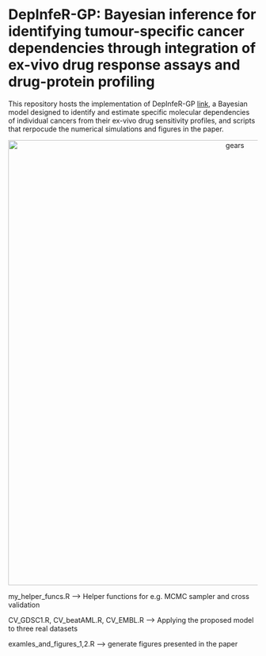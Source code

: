 # DepInfeR-GP: Bayesian inference for identifying tumour-specific cancer dependencies through integration of ex-vivo drug response assays and drug-protein profiling
This repository hosts the implementation of DepInfeR-GP [link](https://bmcbioinformatics.biomedcentral.com/articles/10.1186/s12859-024-05682-0), a Bayesian model designed to identify and estimate specific molecular dependencies of individual cancers from their ex-vivo drug sensitivity profiles, and scripts that rerpocude the numerical simulations and figures in the paper. 

<p align="center"><img src="https://github.com/snap-stanford/GEARS/blob/master/img/gears.png" alt="gears" width="900px" /></p>

my_helper_funcs.R --> Helper functions for e.g. MCMC sampler and cross validation 

CV_GDSC1.R, CV_beatAML.R, CV_EMBL.R  --> Applying the proposed model to three real datasets 

examles_and_figures_1,2.R --> generate figures presented in the paper
